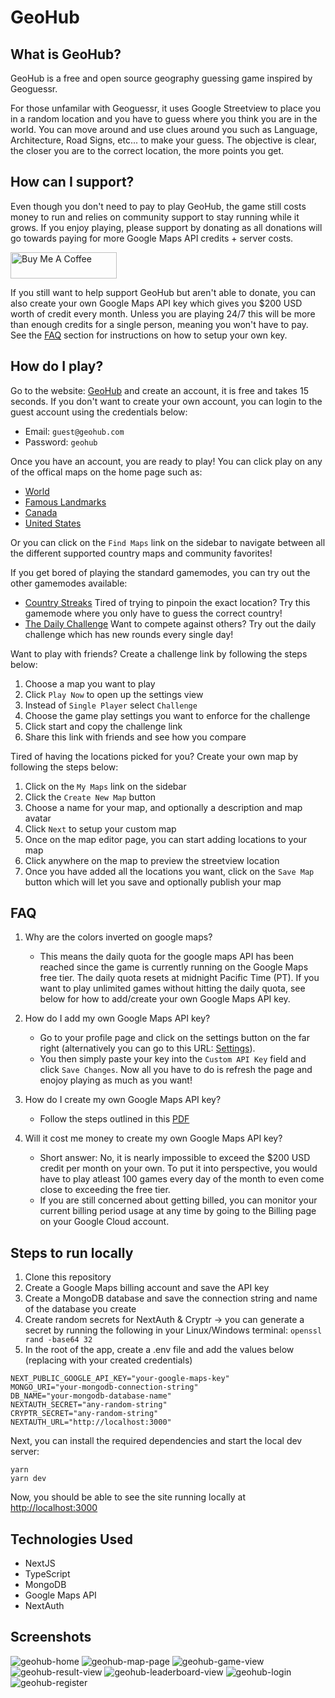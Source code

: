 # GeoHub

## What is GeoHub?

GeoHub is a free and open source geography guessing game inspired by Geoguessr.

For those unfamilar with Geoguessr, it uses Google Streetview to place you in a random location and you have to guess where you think you are in the world. You can move around and use clues around you such as Language, Architecture, Road Signs, etc... to make your guess. The objective is clear, the closer you are to the correct location, the more points you get.

## How can I support?

Even though you don't need to pay to play GeoHub, the game still costs money to run and relies on community support to stay running while it grows. If you enjoy playing, please support by donating as all donations will go towards paying for more Google Maps API credits + server costs.

<a href="https://www.buymeacoffee.com/geohubgame"><img src="https://cdn.buymeacoffee.com/buttons/v2/default-yellow.png" alt="Buy Me A Coffee" height="42" width="170"></a>

If you still want to help support GeoHub but aren't able to donate, you can also create your own Google Maps API key which gives you $200 USD worth of credit every month. Unless you are playing 24/7 this will be more than enough credits for a single person, meaning you won't have to pay. See the [FAQ](#faq) section for instructions on how to setup your own key.

## How do I play?

Go to the website: [GeoHub](https://www.geohub.gg) and create an account, it is free and takes 15 seconds. If you don't want to create your own account, you can login to the guest account using the credentials below:

- Email: `guest@geohub.com`
- Password: `geohub`

Once you have an account, you are ready to play! You can click play on any of the offical maps on the home page such as:

- [World](https://www.geohub.gg/map/6185df7a7b54baf63473a53e)
- [Famous Landmarks](https://www.geohub.gg/map/6185dfd47b54baf63473a540)
- [Canada](https://www.geohub.gg/map/6185dff27b54baf63473a541)
- [United States](https://www.geohub.gg/map/6185e0077b54baf63473a542)

Or you can click on the `Find Maps` link on the sidebar to navigate between all the different supported country maps and community favorites!

If you get bored of playing the standard gamemodes, you can try out the other gamemodes available:

- [Country Streaks](https://www.geohub.gg/streaks) Tired of trying to pinpoin the exact location? Try this gamemode where you only have to guess the correct country!
- [The Daily Challenge](https://www.geohub.gg/daily-challenge) Want to compete against others? Try out the daily challenge which has new rounds every single day!

Want to play with friends? Create a challenge link by following the steps below:

1. Choose a map you want to play
2. Click `Play Now` to open up the settings view
3. Instead of `Single Player` select `Challenge`
4. Choose the game play settings you want to enforce for the challenge
5. Click start and copy the challenge link
6. Share this link with friends and see how you compare

Tired of having the locations picked for you? Create your own map by following the steps below:

1. Click on the `My Maps` link on the sidebar
2. Click the `Create New Map` button
3. Choose a name for your map, and optionally a description and map avatar
4. Click `Next` to setup your custom map
5. Once on the map editor page, you can start adding locations to your map
6. Click anywhere on the map to preview the streetview location
7. Once you have added all the locations you want, click on the `Save Map` button which will let you save and optionally publish your map

## FAQ

1. Why are the colors inverted on google maps?

   - This means the daily quota for the google maps API has been reached since the game is currently running on the Google Maps free tier. The daily quota resets at midnight Pacific Time (PT). If you want to play unlimited games without hitting the daily quota, see below for how to add/create your own Google Maps API key.

2. How do I add my own Google Maps API key?

   - Go to your profile page and click on the settings button on the far right (alternatively you can go to this URL: [Settings](https://www.geohub.gg/user/settings)).
   - You then simply paste your key into the `Custom API Key` field and click `Save Changes`. Now all you have to do is refresh the page and enojoy playing as much as you want!

3. How do I create my own Google Maps API key?

   - Follow the steps outlined in this [PDF](https://www.geohub.gg/custom-key-instructions.pdf)

4. Will it cost me money to create my own Google Maps API key?

   - Short answer: No, it is nearly impossible to exceed the $200 USD credit per month on your own. To put it into perspective, you would have to play atleast 100 games every day of the month to even come close to exceeding the free tier.
   - If you are still concerned about getting billed, you can monitor your current billing period usage at any time by going to the Billing page on your Google Cloud account.

## Steps to run locally

1. Clone this repository
2. Create a Google Maps billing account and save the API key
3. Create a MongoDB database and save the connection string and name of the database you create
4. Create random secrets for NextAuth & Cryptr -> you can generate a secret by running the following in your Linux/Windows terminal: `openssl rand -base64 32`
5. In the root of the app, create a .env file and add the values below (replacing with your created credentials)

```
NEXT_PUBLIC_GOOGLE_API_KEY="your-google-maps-key"
MONGO_URI="your-mongodb-connection-string"
DB_NAME="your-mongodb-database-name"
NEXTAUTH_SECRET="any-random-string"
CRYPTR_SECRET="any-random-string"
NEXTAUTH_URL="http://localhost:3000"
```

Next, you can install the required dependencies and start the local dev server:

```
yarn
yarn dev
```

Now, you should be able to see the site running locally at [http://localhost:3000](http://localhost:3000)

## Technologies Used

- NextJS
- TypeScript
- MongoDB
- Google Maps API
- NextAuth

## Screenshots

![geohub-home](https://github.com/benlikescode/geohub/assets/63207900/f055667d-10e3-4b22-8a01-9aeb3fa86716)
![geohub-map-page](https://github.com/benlikescode/geohub/assets/63207900/51c88624-f82b-4b03-a9eb-326966460f4c)
![geohub-game-view](https://github.com/benlikescode/geohub/assets/63207900/701ae09b-1a54-4c71-91fe-3131a738dcf8)
![geohub-result-view](https://github.com/benlikescode/geohub/assets/63207900/736ccaa9-c165-4553-ad16-64b64adaa9f3)
![geohub-leaderboard-view](https://github.com/benlikescode/geohub/assets/63207900/b0daa1f3-9734-496b-b34d-a68fec7f07c4)
![geohub-login](https://github.com/benlikescode/geohub/assets/63207900/b70d1509-7e5e-4975-a177-08770c61cab1)
![geohub-register](https://github.com/benlikescode/geohub/assets/63207900/bb838e05-99fc-4c87-9649-60908d6448fb)
